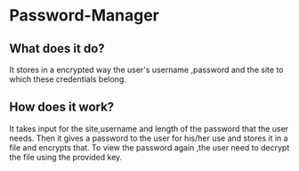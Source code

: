 # Password-Manager

## What does it do?
  It stores in a encrypted way the user's username ,password and the site to which these credentials belong.

## How does it work?
  It takes input for the site,username and length of the password that the user needs.
  Then it gives a password to the user for his/her use and stores it in a file and encrypts that. 
  To view the password again ,the user need to decrypt the file using the provided key.
